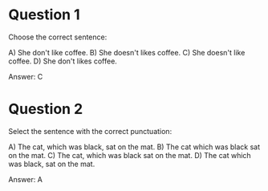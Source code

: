 # Question 1
Choose the correct sentence:

A) She don't like coffee.
B) She doesn't likes coffee.
C) She doesn't like coffee.
D) She don't likes coffee.

Answer: C

# Question 2
Select the sentence with the correct punctuation:

A) The cat, which was black, sat on the mat.
B) The cat which was black sat on the mat.
C) The cat, which was black sat on the mat.
D) The cat which was black, sat on the mat.

Answer: A 